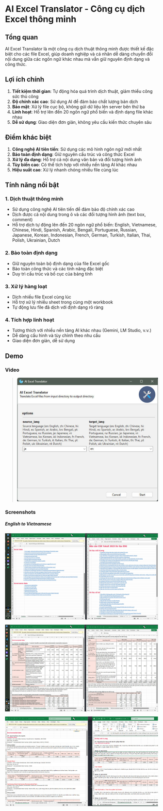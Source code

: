 # AI Excel Translator - Công cụ dịch Excel thông minh

## Tổng quan
AI Excel Translator là một công cụ dịch thuật thông minh được thiết kế đặc biệt cho các file Excel, giúp doanh nghiệp và cá nhân dễ dàng chuyển đổi nội dung giữa các ngôn ngữ khác nhau mà vẫn giữ nguyên định dạng và công thức.

## Lợi ích chính

1. **Tiết kiệm thời gian**: Tự động hóa quá trình dịch thuật, giảm thiểu công sức thủ công
2. **Độ chính xác cao**: Sử dụng AI để đảm bảo chất lượng bản dịch
3. **Bảo mật**: Xử lý file cục bộ, không gửi dữ liệu lên server bên thứ ba
4. **Linh hoạt**: Hỗ trợ lên đến 20 ngôn ngữ phổ biến và định dạng file khác nhau
5. **Dễ sử dụng**: Giao diện đơn giản, không yêu cầu kiến thức chuyên sâu

## Điểm khác biệt

1. **Công nghệ AI tiên tiến**: Sử dụng các mô hình ngôn ngữ mới nhất
2. **Bảo toàn định dạng**: Giữ nguyên cấu trúc và công thức Excel
3. **Xử lý đa dạng**: Hỗ trợ cả nội dung văn bản và đối tượng hình ảnh
4. **Tùy biến cao**: Có thể tích hợp với nhiều nền tảng AI khác nhau
5. **Hiệu suất cao**: Xử lý nhanh chóng nhiều file cùng lúc

## Tính năng nổi bật

### 1. Dịch thuật thông minh
- Sử dụng công nghệ AI tiên tiến để đảm bảo độ chính xác cao
- Dịch được cả nội dung trong ô và các đối tượng hình ảnh (text box, comment)
- Hỗ trợ dịch tự động lên đến 20 ngôn ngữ phổ biến: English, Vietnamese, Chinese, Hindi, Spanish, Arabic, Bengali, Portuguese, Russian, Japanese, Korean, Indonesian, French, German, Turkish, Italian, Thai, Polish, Ukrainian, Dutch

### 2. Bảo toàn định dạng
- Giữ nguyên toàn bộ định dạng của file Excel gốc
- Bảo toàn công thức và các tính năng đặc biệt
- Duy trì cấu trúc và bố cục của bảng tính

### 3. Xử lý hàng loạt
- Dịch nhiều file Excel cùng lúc
- Hỗ trợ xử lý nhiều sheet trong cùng một workbook
- Tự động lưu file đã dịch với định dạng rõ ràng

### 4. Tích hợp linh hoạt
- Tương thích với nhiều nền tảng AI khác nhau (Gemini, LM Studio, v.v.)
- Dễ dàng cấu hình và tùy chỉnh theo nhu cầu
- Giao diện đơn giản, dễ sử dụng

## Demo

### Video

>[![IMAGE_ALT](demo/AI-Excel-Translator.jpg)](https://youtu.be/6uh0EPrwX3w)

### Screenshots

##### English to Vietnamese

![Snipaste_2025-06-15_15-36-13.jpg](demo/Snipaste_2025-06-15_15-36-13.jpg)

![Snipaste_2025-06-15_15-36-41.jpg](demo/Snipaste_2025-06-15_15-36-41.jpg)

![Snipaste_2025-06-15_15-34-05.jpg](demo/Snipaste_2025-06-15_15-34-05.jpg)

